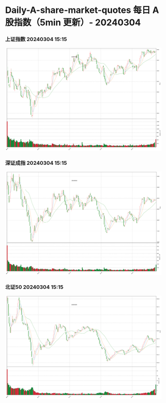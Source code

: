 
# Daily-A-share-market-quotes 每日 A 股指数（5min 更新）- 20240304

### 上证指数 20240304 15:15
![](./fig/2024/3/20240304-sh000001.png)

### 深证成指 20240304 15:15
![](./fig/2024/3/20240304-sz399001.png)

### 北证50 20240304 15:15
![](./fig/2024/3/20240304-bj899050.png)
